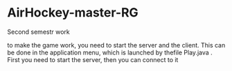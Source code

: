 # AirHockey-master-RG

Second semestr work

to make the game work, you need to start the server and the client.
This can be done in the application menu, which is launched by thefile Play.java . 
First you need to start the server, then you can connect to it

